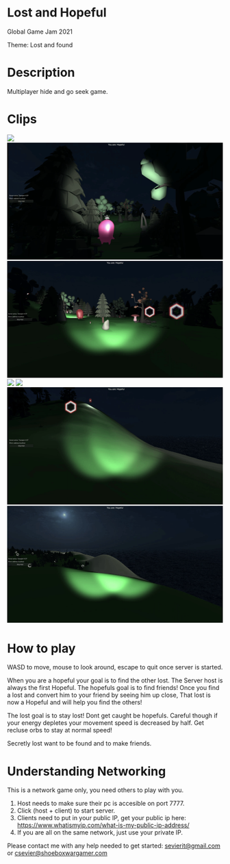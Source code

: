Lost and Hopeful
====================

Global Game Jam 2021

Theme: Lost and found

Description
====================
Multiplayer hide and go seek game.

Clips
====================
![](gifs/optimiste.gif)
![](gifs/caught2.gif)
![](gifs/friends.gif)
![](gifs/follow.gif)
![](gifs/tushi.gif)
![](gifs/help.gif)
![](gifs/landscape.gif)




How to play
====================
WASD to move, mouse to look around, escape to quit once server is started.

When you are a hopeful your goal is to find the other lost. The Server host is always the first Hopeful.
The hopefuls goal is to find friends! Once you find a lost and convert him to your friend by seeing him up close,
That lost is now a Hopeful and will help you find the others!

The lost goal is to stay lost! Dont get caught be hopefuls. Careful though if your energy depletes your
movement speed is decreased by half. Get recluse orbs to stay at normal speed!

Secretly lost want to be found and to make friends.

Understanding Networking
====================
This is a network game only, you need others to play with you. 

1. Host needs to make sure their pc is accesible on port 7777.
2. Click (host + client) to start server.
3. Clients need to put in your public IP, get your public ip here: https://www.whatismyip.com/what-is-my-public-ip-address/
4. If you are all on the same network, just use your private IP.


Please contact me with any help needed to get started: sevierit@gmail.com or csevier@shoeboxwargamer.com
